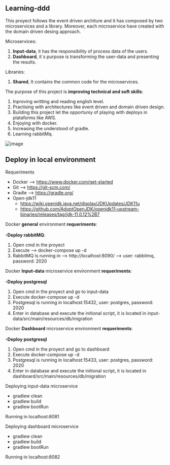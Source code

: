 ## Learning-ddd

This proyect follows the event driven architure and it has composed by two microservices and a library. Moreover, each microservice have created with the domain driven desing approach. 

Microservices:
1. **Input-data**, it has the responsibility of process data of the users.
2. **Dashboard**, it´s purpose is transforming the user-data and presenting the results.

Libraries:
1. **Shared**, It contains the common code for the microservices.

The purpose of this project is **improving technical and soft skills**:
1.  Inproving writting and reading english level.
2.  Practising with architectures like event driven and domain driven design.
3. Building this project let the opportuniy of playing with deploys in plataforms like AWS.
4. Enjoying with docker.
5. Increasing the understood of gradle.
6. Learning rabbitMq.

![image](https://user-images.githubusercontent.com/74345393/145246809-75644d9f-43d2-48b6-8186-d676d072b793.png)




## Deploy in local environment

Requeriments
* Docker --> https://www.docker.com/get-started
* Git --> https://git-scm.com/
* Gradle --> https://gradle.org/
* Open-jdk11 
    * https://wiki.openjdk.java.net/display/JDKUpdates/JDK11u
    * https://github.com/AdoptOpenJDK/openjdk11-upstream-binaries/releases/tag/jdk-11.0.12%2B7
 

Docker **general** environment **requeriments**:<br />
<br />
  **-Deploy rabbitMQ**:
1. Open cmd in the proyect 
2. Execute --> docker-compose up -d
3. RabbitMQ is running in --> http://localhost:8090/  --> user: rabbitmq, password: 2020


Docker **Input-data** microservice environment **requeriments**:<br />
<br />
  **-Deploy postgresql**
1. Open cmd in the proyect and go to input-data 
2. Execute docker-compose up -d
3. Postgresql is running in localhost:15432, user: postgres, password: 2020
4. Enter in database and execute the initional script, it is located in input-data/src/main/resources/db/migration

Docker **Dashboard** microservice environment **requeriments**:<br />
<br />
  **-Deploy postgresql**
1. Open cmd in the proyect and go to dashboard
2. Execute docker-compose up -d
3. Postgresql is running in localhost:15433, user: postgres, password: 2020
4. Enter in database and execute the initional script, it is located in dashboard/src/main/resources/db/migration

Deploying input-data microservice

* gradlew clean
* gradlew build
* gradlew bootRun

Running in localhost:8081

Deploying dashboard microservice

* gradlew clean
* gradlew build
* gradlew bootRun

Running in localhost:8082

